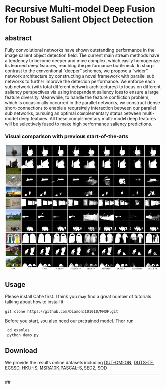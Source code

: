 # Recursive Multi-model Deep Fusion for Robust Salient Object Detection

## abstract
Fully convolutional networks have shown outstanding performance in the image salient object detection field. The current main stream methods have a tendency to become deeper and more complex, which easily homogenize its learned deep features, reaching the performance bottleneck. In sharp contrast to the conventional “deeper” schemes, we propose a “wider” network architecture by constructing a novel framework with parallel sub networks to further improve the detection performance. We enforce each sub network (with total different network architectures) to focus on different saliency perspectives via using independent saliency loss to ensure a large feature diversity. Meanwhile, to handle the feature confliction problem, which is occasionally occurred in the parallel networks, we construct dense short-connections to enable a recursively interaction between our parallel sub networks, pursuing an optimal complementary status between multi-model deep features. All these complementary multi-model deep features will be selectively fused to make high performance saliency predictions.
### Visual comparison with previous start-of-the-arts

![fig1](./image/sal_map1.png)

## Usage
Please install Caffe first. I think you may find a great number of tutorials talking about how to install it


	
	git clone https://github.com/Diamond101010/MMDF.git
	
Before you start, you also need our pretrained model.
 Then run
 
	 cd examles
	 python demo.py


## Download

We provide the results online datasets including  [DUT-OMRON](https://drive.google.com/open?id=1hq6w_LhvMblyYdLFFskLtR77wm4NDFFm), [DUTS-TE](https://drive.google.com/open?id=1LYsFtnCOGiCSL4nyyD9UWw1T0gBo-34F), [ECSSD](https://drive.google.com/open?id=1QHkds8ZMAB_YdJZ8WaOb-mFQnHDa55Un), [HKU-IS](https://drive.google.com/open?id=1ApPVWLRDJDsT0iM54jZyevkErqcVPJSy), [MSRA10K](https://drive.google.com/open?id=1-u1KEfbYWXrJ1Ku1bgW8dZ1i2FnwjGiX),[PASCAL-S](https://drive.google.com/open?id=1jMuhfouo3sFXcDYHZtt8S7iWanUv4ftE), [SED2](https://drive.google.com/open?id=1PwyQvGqaeMKrz91JomZ-0OGQUgOV2XAN), [SOD](https://drive.google.com/open?id=1dwwZ-bxrUAYI0Q7q2Q8SXKP0WFYn25cf)

<hr>
## 



